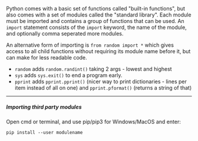 Python comes with a basic set of functions called "built-in functions", but also comes with a set of modules called the "standard library".  Each module must be imported and contains a group of functions that can be used.  An `import` statement consists of the `import` keyword, the name of the module, and optionally comma seperated more modules.

An alternative form of importing is `from random import *` which gives access to all child functions without requiring its module name before it, but can make for less readable code.

- `random` adds `random.randint()` taking 2 args - lowest and highest
- `sys` adds `sys.exit()` to end a program early.
- `pprint` adds `pprint.pprint()` (nicer way to print dictionaries - lines per item instead of all on one) and `pprint.pformat()` (returns a string of that)

---

##### Importing third party modules

Open cmd or terminal, and use pip/pip3 for Windows/MacOS and enter:
```
pip install --user modulename
```